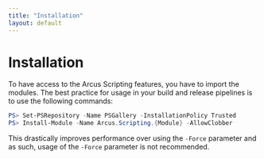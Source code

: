 ```yaml
---
title: "Installation"
layout: default
---
```


# Installation

To have access to the Arcus Scripting features, you have to import the modules.
The best practice for usage in your build and release pipelines is to use the following commands:

``` powershell
PS> Set-PSRepository -Name PSGallery -InstallationPolicy Trusted
PS> Install-Module -Name Arcus.Scripting.{Module} -AllowClobber
```

This drastically improves performance over using the `-Force` parameter and as such, usage of the `-Force` parameter is not recommended.